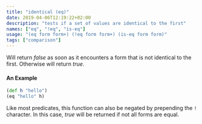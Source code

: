 ```yaml
---
title: "identical (eq)"
date: 2019-04-06T12:19:22+02:00
description: "tests if a set of values are identical to the first"
names: ["eq", "!eq", "is-eq"]
usage: "(eq form form+) (!eq form form+) (is-eq form form)"
tags: ["comparison"]
---
```

Will return _false_ as soon as it encounters a form that is not identical to the first. Otherwise will return _true_.

#### An Example

```clojure
(def h "hello")
(eq "hello" h)
```

Like most predicates, this function can also be negated by prepending the `!` character. In this case, _true_ will be returned if not all forms are equal.
